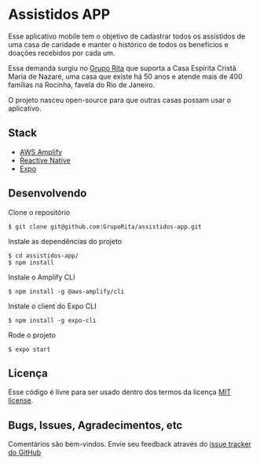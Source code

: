# Assistidos APP

Esse aplicativo mobile tem o objetivo de cadastrar todos os assistidos de uma casa de caridade e manter o histórico de todos os benefícios e doações recebidos por cada um.

Essa demanda surgiu no [Grupo Rita](http://www.rita.org.br/) que suporta a Casa Espírita Cristã Maria de Nazaré, uma casa que existe há 50 anos e atende mais de 400 famílias na Rocinha, favela do Rio de Janeiro.

O projeto nasceu open-source para que outras casas possam usar o aplicativo.

## Stack

- [AWS Amplify](https://aws-amplify.github.io)
- [Reactive Native](https://facebook.github.io/react-native/)
- [Expo](https://expo.io/)

## Desenvolvendo

Clone o repositório

    $ git clone git@github.com:GrupoRita/assistidos-app.git

Instale as dependências do projeto

    $ cd assistidos-app/
    $ npm install
    
Instale o Amplify CLI

    $ npm install -g @aws-amplify/cli
    
Instale o client do Expo CLI

    $ npm install -g expo-cli
    
Rode o projeto

    $ expo start

## Licença

Esse código é livre para ser usado dentro dos termos da licença [MIT license](http://www.opensource.org/licenses/mit-license.php).

## Bugs, Issues, Agradecimentos, etc

Comentários são bem-vindos. Envie seu feedback através do [issue tracker do GitHub](http://github.com/GrupoRita/assistidos-app/issues)
